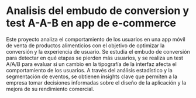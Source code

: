 # Analisis del embudo de conversion y test A-A-B en app de e-commerce

Este proyecto analiza el comportamiento de los usuarios en una app móvil de venta de productos alimenticios con el objetivo de optimizar la conversión y la experiencia de usuario. Se estudia el embudo de conversión para detectar en qué etapas se pierden más usuarios, y se realiza un test A/A/B para evaluar si un cambio en la tipografía de la interfaz afecta el comportamiento de los usuarios. A través del análisis estadístico y la segmentación de eventos, se obtienen insights clave que permiten a la empresa tomar decisiones informadas sobre el diseño de la aplicación y la mejora de su rendimiento comercial.

